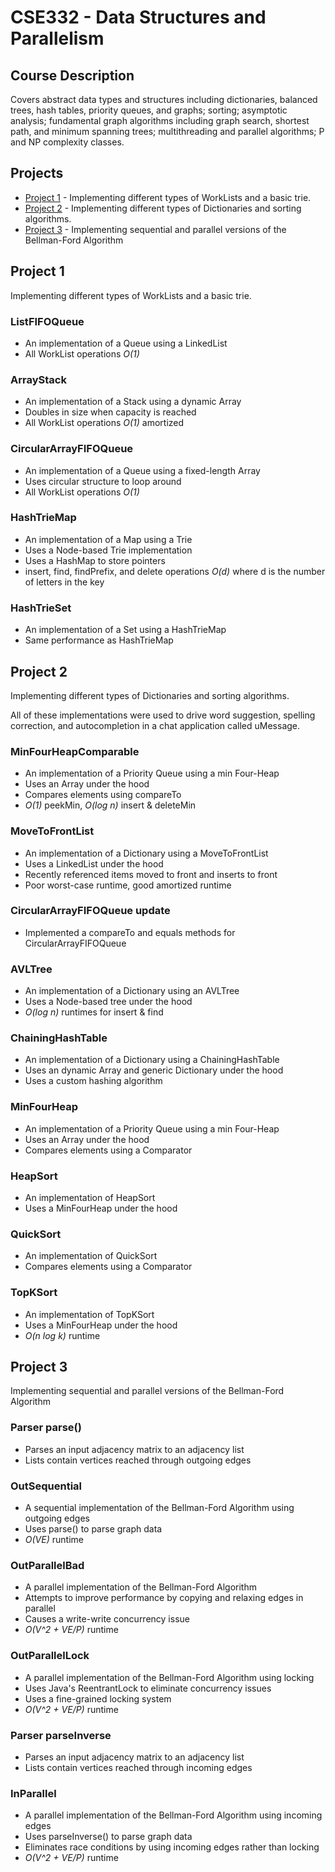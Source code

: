 # CSE332 - Data Structures and Parallelism
## Course Description
Covers abstract data types and structures including dictionaries, balanced trees, hash tables, priority queues, and graphs; sorting; asymptotic analysis; fundamental graph algorithms including graph search, shortest path, and minimum spanning trees; multithreading and parallel algorithms; P and NP complexity classes.

## Projects
- [Project 1](https://github.com/DavisHYang/CSE332/blob/main/README.md#project-1) - Implementing different types of WorkLists and a basic trie.
- [Project 2](https://github.com/DavisHYang/CSE332/blob/main/README.md#project-2) - Implementing different types of Dictionaries and sorting algorithms.
- [Project 3](https://github.com/DavisHYang/CSE332/blob/main/README.md#project-3) - Implementing sequential and parallel versions of the Bellman-Ford Algorithm

## Project 1

Implementing different types of WorkLists and a basic trie.

### ListFIFOQueue
- An implementation of a Queue using a LinkedList
- All WorkList operations *O(1)*
### ArrayStack
- An implementation of a Stack using a dynamic Array
- Doubles in size when capacity is reached
- All WorkList operations *O(1)* amortized
### CircularArrayFIFOQueue
- An implementation of a Queue using a fixed-length Array
- Uses circular structure to loop around
- All WorkList operations *O(1)*
### HashTrieMap
- An implementation of a Map using a Trie
- Uses a Node-based Trie implementation
- Uses a HashMap to store pointers
- insert, find, findPrefix, and delete operations *O(d)* where d is the number of letters in the key
### HashTrieSet
- An implementation of a Set using a HashTrieMap
- Same performance as HashTrieMap

## Project 2

Implementing different types of Dictionaries and sorting algorithms.

All of these implementations were used to drive word suggestion, spelling correction, and autocompletion in a chat application called uMessage.

### MinFourHeapComparable
- An implementation of a Priority Queue using a min Four-Heap
- Uses an Array under the hood
- Compares elements using compareTo
- *O(1)* peekMin, *O(log n)* insert & deleteMin
### MoveToFrontList
- An implementation of a Dictionary using a MoveToFrontList
- Uses a LinkedList under the hood
- Recently referenced items moved to front and inserts to front
- Poor worst-case runtime, good amortized runtime
### CircularArrayFIFOQueue update
- Implemented a compareTo and equals methods for CircularArrayFIFOQueue
### AVLTree
- An implementation of a Dictionary using an AVLTree
- Uses a Node-based tree under the hood
- *O(log n)* runtimes for insert & find
### ChainingHashTable
- An implementation of a Dictionary using a ChainingHashTable
- Uses an dynamic Array and generic Dictionary under the hood
- Uses a custom hashing algorithm
### MinFourHeap
- An implementation of a Priority Queue using a min Four-Heap
- Uses an Array under the hood
- Compares elements using a Comparator
### HeapSort
- An implementation of HeapSort
- Uses a MinFourHeap under the hood
### QuickSort
- An implementation of QuickSort
- Compares elements using a Comparator
### TopKSort
- An implementation of TopKSort
- Uses a MinFourHeap under the hood
- *O(n log k)* runtime
## Project 3

Implementing sequential and parallel versions of the Bellman-Ford Algorithm

### Parser parse()
- Parses an input adjacency matrix to an adjacency list
- Lists contain vertices reached through outgoing edges
### OutSequential
- A sequential implementation of the Bellman-Ford Algorithm using outgoing edges
- Uses parse() to parse graph data
- *O(VE)* runtime
### OutParallelBad
- A parallel implementation of the Bellman-Ford Algorithm
- Attempts to improve performance by copying and relaxing edges in parallel
- Causes a write-write concurrency issue
- *O(V^2 + VE/P)* runtime
### OutParallelLock
- A parallel implementation of the Bellman-Ford Algorithm using locking
- Uses Java's ReentrantLock to eliminate concurrency issues
- Uses a fine-grained locking system
- *O(V^2 + VE/P)* runtime
### Parser parseInverse
- Parses an input adjacency matrix to an adjacency list
- Lists contain vertices reached through incoming edges
### InParallel
- A parallel implementation of the Bellman-Ford Algorithm using incoming edges
- Uses parseInverse() to parse graph data
- Eliminates race conditions by using incoming edges rather than locking
- *O(V^2 + VE/P)* runtime
